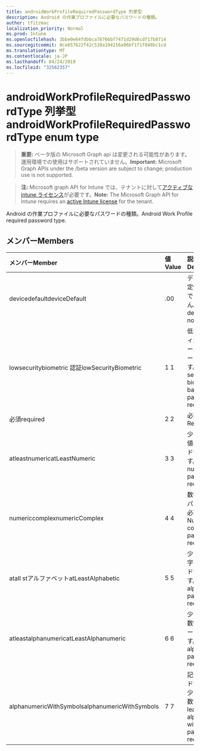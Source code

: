 ```yaml
---
title: androidWorkProfileRequiredPasswordType 列挙型
description: Android の作業プロファイルに必要なパスワードの種類。
author: tfitzmac
localization_priority: Normal
ms.prod: Intune
ms.openlocfilehash: 3bbe0e64fdbbca78766bf7471d29d6cdf17b0714
ms.sourcegitcommit: 0ce657622f42c510a104156a96bf1f1f040bc1cd
ms.translationtype: MT
ms.contentlocale: ja-JP
ms.lasthandoff: 04/24/2019
ms.locfileid: "32562357"
---
```

# <a name="androidworkprofilerequiredpasswordtype-enum-type"></a><span data-ttu-id="5eb1c-103">androidWorkProfileRequiredPasswordType 列挙型</span><span class="sxs-lookup"><span data-stu-id="5eb1c-103">androidWorkProfileRequiredPasswordType enum type</span></span>

> <span data-ttu-id="5eb1c-104">**重要:** ベータ版の Microsoft Graph api は変更される可能性があります。運用環境での使用はサポートされていません。</span><span class="sxs-lookup"><span data-stu-id="5eb1c-104">**Important:** Microsoft Graph APIs under the /beta version are subject to change; production use is not supported.</span></span>

> <span data-ttu-id="5eb1c-105">**注:** Microsoft graph API for Intune では、テナントに対して[アクティブな intune ライセンス](https://go.microsoft.com/fwlink/?linkid=839381)が必要です。</span><span class="sxs-lookup"><span data-stu-id="5eb1c-105">**Note:** The Microsoft Graph API for Intune requires an [active Intune license](https://go.microsoft.com/fwlink/?linkid=839381) for the tenant.</span></span>

<span data-ttu-id="5eb1c-106">Android の作業プロファイルに必要なパスワードの種類。</span><span class="sxs-lookup"><span data-stu-id="5eb1c-106">Android Work Profile required password type.</span></span>

## <a name="members"></a><span data-ttu-id="5eb1c-107">メンバー</span><span class="sxs-lookup"><span data-stu-id="5eb1c-107">Members</span></span>
|<span data-ttu-id="5eb1c-108">メンバー</span><span class="sxs-lookup"><span data-stu-id="5eb1c-108">Member</span></span>|<span data-ttu-id="5eb1c-109">値</span><span class="sxs-lookup"><span data-stu-id="5eb1c-109">Value</span></span>|<span data-ttu-id="5eb1c-110">説明</span><span class="sxs-lookup"><span data-stu-id="5eb1c-110">Description</span></span>|
|:---|:---|:---|
|<span data-ttu-id="5eb1c-111">devicedefault</span><span class="sxs-lookup"><span data-stu-id="5eb1c-111">deviceDefault</span></span>|<span data-ttu-id="5eb1c-112">.0</span><span class="sxs-lookup"><span data-stu-id="5eb1c-112">0</span></span>|<span data-ttu-id="5eb1c-113">デバイスの既定値。意図的ではありません。</span><span class="sxs-lookup"><span data-stu-id="5eb1c-113">Device default value, no intent.</span></span>|
|<span data-ttu-id="5eb1c-114">lowsecuritybiometric 認証</span><span class="sxs-lookup"><span data-stu-id="5eb1c-114">lowSecurityBiometric</span></span>|<span data-ttu-id="5eb1c-115">1 </span><span class="sxs-lookup"><span data-stu-id="5eb1c-115">1</span></span>|<span data-ttu-id="5eb1c-116">低セキュリティ生体認証ベースのパスワードが必要です。</span><span class="sxs-lookup"><span data-stu-id="5eb1c-116">Low security biometrics based password required.</span></span>|
|<span data-ttu-id="5eb1c-117">必須</span><span class="sxs-lookup"><span data-stu-id="5eb1c-117">required</span></span>|<span data-ttu-id="5eb1c-118">2 </span><span class="sxs-lookup"><span data-stu-id="5eb1c-118">2</span></span>|<span data-ttu-id="5eb1c-119">必須です。</span><span class="sxs-lookup"><span data-stu-id="5eb1c-119">Required.</span></span>|
|<span data-ttu-id="5eb1c-120">atleastnumeric</span><span class="sxs-lookup"><span data-stu-id="5eb1c-120">atLeastNumeric</span></span>|<span data-ttu-id="5eb1c-121">3 </span><span class="sxs-lookup"><span data-stu-id="5eb1c-121">3</span></span>|<span data-ttu-id="5eb1c-122">少なくとも数値のパスワードが必要です。</span><span class="sxs-lookup"><span data-stu-id="5eb1c-122">At least numeric password required.</span></span>|
|<span data-ttu-id="5eb1c-123">numericcomplex</span><span class="sxs-lookup"><span data-stu-id="5eb1c-123">numericComplex</span></span>|<span data-ttu-id="5eb1c-124">4 </span><span class="sxs-lookup"><span data-stu-id="5eb1c-124">4</span></span>|<span data-ttu-id="5eb1c-125">数字の複雑なパスワードが必要です。</span><span class="sxs-lookup"><span data-stu-id="5eb1c-125">Numeric complex password required.</span></span>|
|<span data-ttu-id="5eb1c-126">atall stアルファベット</span><span class="sxs-lookup"><span data-stu-id="5eb1c-126">atLeastAlphabetic</span></span>|<span data-ttu-id="5eb1c-127">5 </span><span class="sxs-lookup"><span data-stu-id="5eb1c-127">5</span></span>|<span data-ttu-id="5eb1c-128">少なくとも英字のパスワードが必要です。</span><span class="sxs-lookup"><span data-stu-id="5eb1c-128">At least alphabetic password required.</span></span>|
|<span data-ttu-id="5eb1c-129">atleastalphanumeric</span><span class="sxs-lookup"><span data-stu-id="5eb1c-129">atLeastAlphanumeric</span></span>|<span data-ttu-id="5eb1c-130">6 </span><span class="sxs-lookup"><span data-stu-id="5eb1c-130">6</span></span>|<span data-ttu-id="5eb1c-131">少なくとも英数字のパスワードが必要です。</span><span class="sxs-lookup"><span data-stu-id="5eb1c-131">At least alphanumeric password required.</span></span>|
|<span data-ttu-id="5eb1c-132">alphanumericWithSymbols</span><span class="sxs-lookup"><span data-stu-id="5eb1c-132">alphanumericWithSymbols</span></span>|<span data-ttu-id="5eb1c-133">7 </span><span class="sxs-lookup"><span data-stu-id="5eb1c-133">7</span></span>|<span data-ttu-id="5eb1c-134">記号パスワードが必要な、少なくとも英数字。</span><span class="sxs-lookup"><span data-stu-id="5eb1c-134">At least alphanumeric with symbols password required.</span></span>|





